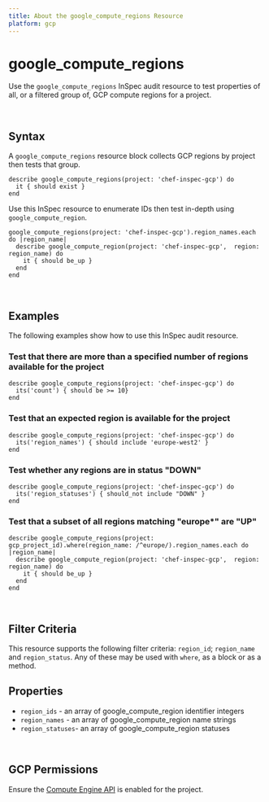```yaml
---
title: About the google_compute_regions Resource
platform: gcp
---
```


# google\_compute\_regions

Use the `google_compute_regions` InSpec audit resource to test properties of all, or a filtered group of, GCP compute regions for a project.

<br>

## Syntax

A `google_compute_regions` resource block collects GCP regions by project then tests that group.

    describe google_compute_regions(project: 'chef-inspec-gcp') do
      it { should exist }
    end

Use this InSpec resource to enumerate IDs then test in-depth using `google_compute_region`.

    google_compute_regions(project: 'chef-inspec-gcp').region_names.each do |region_name|
      describe google_compute_region(project: 'chef-inspec-gcp',  region: region_name) do
        it { should be_up }
      end
    end

<br>

## Examples

The following examples show how to use this InSpec audit resource.

### Test that there are more than a specified number of regions available for the project

    describe google_compute_regions(project: 'chef-inspec-gcp') do
      its('count') { should be >= 10}
    end

### Test that an expected region is available for the project

    describe google_compute_regions(project: 'chef-inspec-gcp') do
      its('region_names') { should include 'europe-west2' }
    end

### Test whether any regions are in status "DOWN"

    describe google_compute_regions(project: 'chef-inspec-gcp') do
      its('region_statuses') { should_not include "DOWN" }
    end

### Test that a subset of all regions matching "europe*" are "UP"

    describe google_compute_regions(project: gcp_project_id).where(region_name: /^europe/).region_names.each do |region_name|
      describe google_compute_region(project: 'chef-inspec-gcp',  region: region_name) do
        it { should be_up }
      end
    end
    
<br>

## Filter Criteria

This resource supports the following filter criteria:  `region_id`; `region_name` and `region_status`. Any of these may be used with `where`, as a block or as a method.

## Properties

*  `region_ids` - an array of google_compute_region identifier integers
*  `region_names` - an array of google_compute_region name strings
*  `region_statuses`- an array of google_compute_region statuses

<br>


## GCP Permissions

Ensure the [Compute Engine API](https://console.cloud.google.com/apis/library/compute.googleapis.com/) is enabled for the project.
